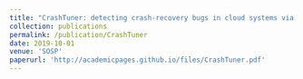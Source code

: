 ```yaml
---
title: "CrashTuner: detecting crash-recovery bugs in cloud systems via meta-info analysis"
collection: publications
permalink: /publication/CrashTuner
date: 2019-10-01
venue: 'SOSP'
paperurl: 'http://academicpages.github.io/files/CrashTuner.pdf'
---
```

